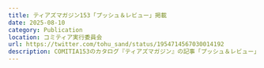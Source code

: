 ```yaml
---
title: ティアズマガジン153「プッシュ＆レビュー」掲載
date: 2025-08-10
category: Publication
location: コミティア実行委員会
url: https://twitter.com/tohu_sand/status/1954714567030014192
description: COMITIA153のカタログ『ティアズマガジン』の記事「プッシュ＆レビュー」にて、COMITIA152で頒布した漫画『ペンタナール・オクタノール・ノナナール』を紹介いただいています。
---
```

